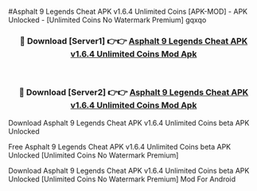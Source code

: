 #Asphalt 9 Legends Cheat APK v1.6.4 Unlimited Coins [APK-MOD] - APK Unlocked - [Unlimited Coins No Watermark Premium] gqxqo



<div align="center">

<h3>🔴 Download [Server1] 👉👉 <a href="https://momento.my/?title=Asphalt_9_Legends_Cheat_APK_v1.6.4_Unlimited_Coins">Asphalt 9 Legends Cheat APK v1.6.4 Unlimited Coins Mod Apk</a></h3><br>

<h3>🔴 Download [Server2] 👉👉 <a href="https://momento.my/?title=Asphalt_9_Legends_Cheat_APK_v1.6.4_Unlimited_Coins">Asphalt 9 Legends Cheat APK v1.6.4 Unlimited Coins Mod Apk</a></h3>
</div>



Download Asphalt 9 Legends Cheat APK v1.6.4 Unlimited Coins beta APK Unlocked

Free Asphalt 9 Legends Cheat APK v1.6.4 Unlimited Coins beta APK Unlocked [Unlimited Coins No Watermark Premium]

Download Asphalt 9 Legends Cheat APK v1.6.4 Unlimited Coins beta APK Unlocked [Unlimited Coins No Watermark Premium] Mod For Android
